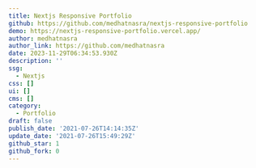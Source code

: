 ```yaml
---
title: Nextjs Responsive Portfolio
github: https://github.com/medhatnasra/nextjs-responsive-portfolio
demo: https://nextjs-responsive-portfolio.vercel.app/
author: medhatnasra
author_link: https://github.com/medhatnasra
date: 2023-11-29T06:34:53.930Z
description: ''
ssg:
  - Nextjs
css: []
ui: []
cms: []
category:
  - Portfolio
draft: false
publish_date: '2021-07-26T14:14:35Z'
update_date: '2021-07-26T15:49:29Z'
github_star: 1
github_fork: 0
---
```

